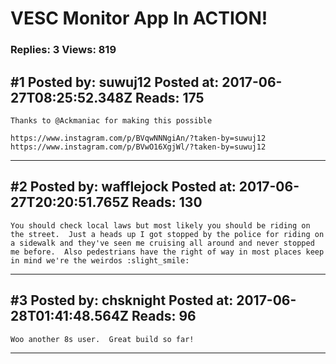 # VESC Monitor App In ACTION!

### Replies: 3 Views: 819

## \#1 Posted by: suwuj12 Posted at: 2017-06-27T08:25:52.348Z Reads: 175

```
Thanks to @Ackmaniac for making this possible 
 
https://www.instagram.com/p/BVqwNNNgiAn/?taken-by=suwuj12
https://www.instagram.com/p/BVwO16XgjWl/?taken-by=suwuj12
```

---
## \#2 Posted by: wafflejock Posted at: 2017-06-27T20:20:51.765Z Reads: 130

```
You should check local laws but most likely you should be riding on the street.  Just a heads up I got stopped by the police for riding on a sidewalk and they've seen me cruising all around and never stopped me before.  Also pedestrians have the right of way in most places keep in mind we're the weirdos :slight_smile:
```

---
## \#3 Posted by: chsknight Posted at: 2017-06-28T01:41:48.564Z Reads: 96

```
Woo another 8s user.  Great build so far!
```

---
